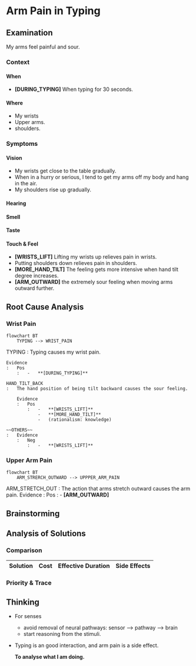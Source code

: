 # Arm Pain in Typing

## Examination
[problem overview]: #

My arms feel painful and sour.

### Context

#### When
[Specification: year, season, daytime, during & after some events]: #

-	**[DURING_TYPING]** When typing for 30 seconds.

#### Where
[Localization]: #

-	My wrists 
-	Upper arms.
-	shoulders.

### Symptoms
[avoid biases]: #
[comparison between actuation and expectation]: #
[collect evidence used by hypothesis built in the root cause analysis phrase]: #
[specification: location, degree]: #

#### Vision

-	My wrists get close to the table gradually.
-	When in a hurry or serious, I tend to get my arms off my body and hang in the air.
-	My shoulders rise up gradually.

#### Hearing

#### Smell

#### Taste

#### Touch & Feel

-	**[WRISTS_LIFT]** Lifting my wrists up relieves pain in wrists.
-	Putting shoulders down relieves pain in shoulders.
-	**[MORE_HAND_TILT]** The feeling gets more intensive when hand tilt degree increases.
-	**[ARM_OUTWARD]** the extremely sour feeling when moving arms outward further.

## Root Cause Analysis
[backward cause reasoning for general problems]: #
[recursive trouble shooting for engineering problems to an atomic level (build hypothesis, use evidence (examination  + unit tests))]: #

### Wrist Pain
```mermaid
flowchart BT
	TYPING --> WRIST_PAIN
```

TYPING
:	Typing causes my wrist pain.
	
	Evidence
	:	Pos
		:	-	**[DURING_TYPING]**
	
	HAND_TILT_BACK
	:	The hand position of being tilt backward causes the sour feeling.
		
		Evidence
		:	Pos
			:	-	**[WRISTS_LIFT]**
				-	**[MORE_HAND_TILT]**
				-	(rationalism: knowledge)
				
	~~OTHERS~~
	:	Evidence
		:	Neg
			:	-	**[WRISTS_LIFT]**
			
### Upper Arm Pain
```mermaid
flowchart BT
	ARM_STRERCH_OUTWARD --> UPPPER_ARM_PAIN
```

ARM_STRETCH_OUT
:	The action that arms stretch outward causes the arm pain.
	Evidence
	:	Pos
		:	-	**[ARM_OUTWARD]**
		
## Brainstorming
[removal of touchable physical objects is applicable]: #
[replacement V.S repair. Localize the problem to an atomic level where fixing it components is more expensive than replacing it as a whole]: #
 
## Analysis of Solutions

### Comparison
| Solution | Cost | Effective Duration | Side Effects |
| --- | --- | --- | --- |
 
### Priority & Trace

## Thinking
[Lessons learned from this experience]: #
-	For senses
	-	avoid removal of neural pathways: sensor --> pathway --> brain
	-	start reasoning from the stimuli.

-	Typing is an good interaction, and arm pain is a side effect.

	**To analyse what I am doing.**

<!--stackedit_data:
eyJoaXN0b3J5IjpbMzUzMDAyNjMyXX0=
-->